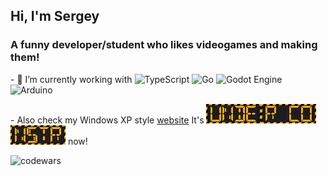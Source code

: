 <h2 align="left">Hi, I'm Sergey </a> 

<h3 align="left"> A funny developer/student who likes videogames and making them!</h3>
- 🔭 I’m currently working with  <span><img alt="TypeScript" src="https://img.shields.io/badge/typescript-%23007ACC.svg?style=plastic&logo=typescript&logoColor=white"> <img alt="Go" src="https://img.shields.io/badge/go-%2300ADD8.svg?style=plastic&logo=go&logoColor=white"> 	<img alt="Godot Engine" src="https://img.shields.io/badge/GODOT-%23FFFFFF.svg?style=plastic&logo=godot-engine"> <img alt="Arduino" src="https://img.shields.io/badge/-Arduino-00979D?style=plastic&logo=Arduino&logoColor=white"> </span> <p>
- Also check my Windows XP style <a href="https://fagirton.github.io/">website</a> It's <span><img alt="under construction" src="https://github.com/fagirton/fagirton/raw/main/img/undercon2.gif"><img alt="under construction" src="https://github.com/fagirton/fagirton/raw/main/img/undercon2-2.gif"><img alt="under construction" src="https://github.com/fagirton/fagirton/raw/main/img/undercon2-3.gif"></span> now!
<p><img alt="codewars" src="https://www.codewars.com/users/fagirton/badges/large" href="https://www.codewars.com/users/fagirton">


<!--
**fagirton/fagirton** is a ✨ _special_ ✨ repository because its `README.md` (this file) appears on your GitHub profile.

Here are some ideas to get you started:


- 🌱 I’m currently learning ...
- 👯 I’m looking to collaborate on ...
- 🤔 I’m looking for help with ...
- 💬 Ask me about ...
- 📫 How to reach me: ...
- 😄 Pronouns: ...
- ⚡ Fun fact: ...
-->
